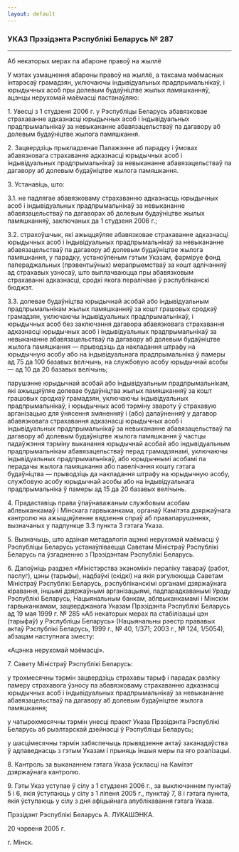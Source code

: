 ```yaml
---
layout: default
---
```


### УКАЗ Прэзідэнта Рэспублікі Беларусь № 287

****

<span class="underline"></span>

Аб некаторых мерах па абароне правоў на жыллё

У мэтах узмацнення абароны правоў на жыллё, а таксама маёмасных
інтарэсаў грамадзян, уключаючы індывідуальных прадпрымальнікаў,
і юрыдычных асоб пры долевым будаўніцтве жылых памяшканняў, ацэнцы
нерухомай маёмасці пастанаўляю:

1\. Увесці з 1 студзеня 2006 г. у Рэспубліцы Беларусь абавязковае
страхаванне адказнасці юрыдычных асоб і індывідуальных
прадпрымальнікаў за невыкананне абавязацельстваў па дагавору
аб долевым будаўніцтве жылога памяшкання.

2\. Зацвердзіць прыкладзенае Палажэнне аб парадку і ўмовах абавязковага
страхавання адказнасці юрыдычных асоб і індывідуальных прадпрымальнікаў
за невыкананне абавязацельстваў па дагавору аб долевым будаўніцтве
жылога памяшкання.

3\. Устанавіць, што:

3.1. не падлягае абавязковаму страхаванню адказнасць юрыдычных асоб і
індывідуальных прадпрымальнікаў за невыкананне абавязацельстваў па
дагаворах аб долевым будаўніцтве жылых памяшканняў, заключаных да 1
студзеня 2006 г.;

3.2. страхоўшчык, які ажыццяўляе абавязковае страхаванне адказнасці
юрыдычных асоб і індывідуальных прадпрымальнікаў за невыкананне
абавязацельстваў па дагавору аб долевым будаўніцтве жылога
памяшкання, у парадку, устаноўленым гэтым Указам, фарміруе
фонд папераджальных (прэвентыўных) мерапрыемстваў за кошт адлічэнняў
ад страхавых узносаў, што выплачваюцца пры абавязковым страхаванні
адказнасці, сродкі якога пералічвае ў рэспубліканскі бюджэт.

3.3. долевае будаўніцтва юрыдычнай асобай або індывідуальным
прадпрымальнікам жылых памяшканняў за кошт грашовых сродкаў
грамадзян, уключаючы індывідуальных прадпрымальнікаў, і юрыдычных асоб
без заключэння дагавора абавязковага страхавання адказнасці юрыдычных
асоб і індывідуальных прадпрымальнікаў за невыкананне абавязацельстваў
па дагавору аб долевым будаўніцтве жылога памяшкання — прыводзіць да
накладання штрафу на юрыдычную асобу або на індывідуальнага
прадпрымальніка ў памеры ад 75 да 100 базавых велічынь, на
службовую асобу юрыдычнай асобы — ад 10 да 20 базавых велічынь;

парушэнне юрыдычнай асобай або індывідуальным прадпрымальнікам, які
ажыццяўляе долевае будаўніцтва жылых памяшканняў за кошт грашовых
сродкаў грамадзян, уключаючы індывідуальных прадпрымальнікаў, і
юрыдычных асоб тэрміну звароту ў страхавую арганізацыю для
ўнясення змяненняў і (або) дапаўненняў у дагавор абавязковага
страхавання адказнасці юрыдычных асоб і індывідуальных
прадпрымальнікаў за невыкананне абавязацельстваў па
дагавору аб долевым будаўніцтве жылога памяшкання ў частцы
падаўжэння тэрміну выканання юрыдычнай асобай або індывідуальным
прадпрымальнікам абавязацельстваў перад грамадзянамі, уключаючы
індывідуальных прадпрымальнікаў, або юрыдычнымі асобамі па
перадачы жылога памяшкання або павелічэння кошту гэтага
будаўніцтва — прыводзіць да накладання штрафу на юрыдычную
асобу, службовую асобу юрыдычнай асобы або на індывідуальнага
прадпрымальніка ў памеры ад 15 да 20 базавых велічынь.

4\. Прадаставіць права ўпаўнаважаным службовым асобам аблвыканкамаў і
Мінскага гарвыканкама, органаў Камітэта дзяржаўнага кантролю на
ажыццяўленне вядзення спраў аб правапарушэннях, вызначаных у
падпункце 3.3 пункта 3 гэтага Указа.

5\. Вызначыць, што адзіная метадалогія ацэнкі нерухомай маёмасці ў
Рэспубліцы Беларусь устанаўліваецца Саветам Міністраў Рэспублікі
Беларусь па ўзгадненню з Прэзідэнтам Рэспублікі Беларусь.

6\. Дапоўніць раздзел «Міністэрства эканомікі» пераліку тавараў (работ,
паслуг), цэны (тарыфы), надбаўкі (скідкі) на якія рэгулююцца Саветам
Міністраў Рэспублікі Беларусь, рэспубліканскімі органамі дзяржаўнага
кіравання, іншымі дзяржаўнымі арганізацыямі, падпарадкаванымі Ураду
Рэспублікі Беларусь, Нацыянальным банкам, аблвыканкамамі і Мінскім
гарвыканкамам, зацверджанага Указам Прэзідэнта Рэспублікі Беларусь ад
19 мая 1999 г. № 285 «Аб некаторых мерах па стабілізацыі цэн (тарыфаў) у
Рэспубліцы Беларусь» (Нацыянальны рэестр прававых актаў Рэспублікі
Беларусь, 1999 г., № 40, 1/371; 2003 г., № 124, 1/5054), абзацам
наступнага зместу:

«Ацэнка нерухомай маёмасці».

7\. Савету Міністраў Рэспублікі Беларусь:

у трохмесячны тэрмін зацвердзіць страхавы тарыф і парадак разліку памеру
страхавога ўзносу па абавязковаму страхаванню адказнасці юрыдычных асоб
і індывідуальных прадпрымальнікаў за невыкананне абавязацельстваў па
дагавору аб долевым будаўніцтве жылога памяшкання;

у чатырохмесячны тэрмін унесці праект Указа Прэзідэнта Рэспублікі
Беларусь аб рыэлтарскай дзейнасці ў Рэспубліцы Беларусь;

у шасцімесячны тэрмін забяспечыць прывядзенне актаў заканадаўства ў
адпаведнасць з гэтым Указам і прыняць іншыя меры па яго рэалізацыі.

8\. Кантроль за выкананнем гэтага Указа ўскласці на Камітэт дзяржаўнага
кантролю.

9\. Гэты Указ уступае ў сілу з 1 студзеня 2006 г., за выключэннем
пунктаў 5 і 6, якія ўступаюць у сілу з 1 ліпеня 2005 г., пунктаў
7, 8 і гэтага пункта, якія ўступаюць у сілу з дня афіцыйнага
апублікавання гэтага Указа.

Прэзідэнт Рэспублікі Беларусь А. ЛУКАШЭНКА.

20 чэрвеня 2005 г.

г. Мінск.
